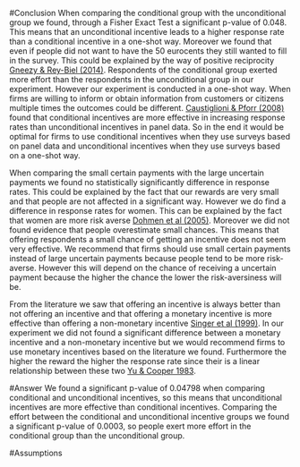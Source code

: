 #Conclusion
When comparing the conditional group with the unconditional group we found, through a Fisher Exact Test a significant p-value of 0.048. This means that an unconditional incentive leads to a higher response rate than a conditional incentive in a one-shot way. Moreover we found that even if people did not want to have the 50 eurocents they still wanted to fill in the survey. This could be explained by the way of positive reciprocity [Gneezy & Rey-Biel (2014)](http://pareto.uab.es/prey/jeea.12062.pdf). Respondents of the conditional group exerted more effort than the respondents in the unconditional group in our experiment. However our experiment is conducted in a one-shot way. When firms are willing to inform or obtain information from customers or citizens multiple times the outcomes could be different. [Caustiglioni & Pforr (2008)](https://ojs.ub.uni-konstanz.de/srm/article/view/599/2137) found that conditional incentives are more effective in increasing response rates than unconditional incentives in panel data. So in the end it would be optimal for firms to use conditional incentives when they use surveys based on panel data and unconditional incentives when they use surveys based on a one-shot way. 

When comparing the small certain payments with the large uncertain payments we found no statistically significantly difference in response rates. This could be explained by the fact that our rewards are very small and that people are not affected in a significant way. However we do find a difference in response rates for women. This can be explained by the fact that women are more risk averse [Dohmen et al (2005)](http://ftp.iza.org/dp1730.pdf). Moreover we did not found evidence that people overestimate small chances. This means that offering respondents a small chance of getting an incentive does not seem very effective. We recommend that firms should use small certain payments instead of large uncertain payments because people tend to be more risk-averse. However this will depend on the chance of receiving a uncertain payment because the higher the chance the lower the risk-aversiness will be. 

From the literature we saw that offering an incentive is always better than not offering an incentive and that offering a monetary incentive is more effective than offering a non-monetary incentive [Singer et al (1999)](http://www.jos.nu/Articles/article.asp). In our experiment we did not found a significant difference between a monetary incentive and a non-monetary incentive but we would recommend firms to use monetary incentives based on the literature we found. Furthermore the higher the reward the higher the response rate since their is a linear relationship between these two [Yu & Cooper 1983](http://www.jstor.org/stable/pdf/3151410.pdf).   


#Answer
We found a significant p-value of 0.04798 when comparing conditional and unconditional incentives, so this means that unconditional incentives are more effective than conditional incentives. Comparing the effort between the conditional and unconditional incentive groups we found a significant p-value of 0.0003, so people exert more effort in the conditional group than the unconditional group. 

#Assumptions

